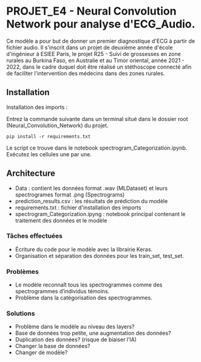 # PROJET_E4 - Neural Convolution Network pour analyse d'ECG_Audio.

Ce modèle a pour but de donner un premier diagnostique d'ECG à partir de fichier audio. Il s'inscrit dans un projet de deuxième année d'école d'ingénieur à ESIEE Paris, le projet R25 - Suivi de grossesses en zone rurales au Burkina Faso, en Australie et au Timor oriental, année 2021 - 2022, dans le cadre duquel doit être réalisé un stéthoscope connecté afin de faciliter l'intervention des médecins dans des zones rurales. 

## Installation

Installation des imports :

Entrez la commande suivante dans un terminal situé dans le dossier root (Neural_Convolution_Network) du projet.
```
pip install -r requirements.txt
```

Le script ce trouve dans le notebook spectrogram_Categorization.ipynb.
Exécutez les cellules une par une.

## Architecture

* Data : contient les données format .wav (MLDataset) et leurs spectrogrames format .png (Spectrograms)
* prediction_results.csv : les résultats de prédiction du modèle
* requirements.txt : fichier d'installation des imports
* spectrogram_Categorization.ipyng : notebook principal contenant le traitement des données et le modèle

### Tâches effectuées
* Écriture du code pour le modèle avec la librairie Keras.
* Organisation et séparation des données pour les train_set, test_set.

### Problèmes

* Le modèle reconnaît tous les spectrogrammes comme des spectrogrammes d’individus témoins.
* Problème dans la catégorisation des spectrogrammes.

### Solutions

* Problème dans le modèle au niveau des layers?
* Base de données trop petite, une augmentation des données?
* Duplication des données? (risque de biaiser l’IA)
* Changer la base de données?
* Changer de modèle?
